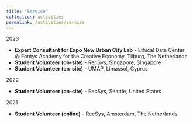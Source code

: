```yaml
---
title: "Service"
collection: activities
permalink: /activities/service
---
```


2023
* <b>Expert Consultant for Expo New Urban City Lab</b> - Ethical Data Center @ Fontys Academy for the Creative Economy, Tilburg, The Netherlands
* <b>Student Volunteer (on-site)</b> - RecSys, Singapore, Singapore
* <b>Student Volunteer (on-site)</b> - UMAP, Limassol, Cyprus

2022
* <b>Student Volunteer (on-site)</b> - RecSys, Seattle, United States

2021
* <b>Student Volunteer (online)</b> - RecSys, Amsterdam, The Netherlands